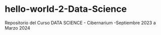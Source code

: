 # hello-world-2-Data-Science
Repositorio del Curso DATA SCIENCE - Cibernarium -Septiembre 2023 a Marzo 2024
